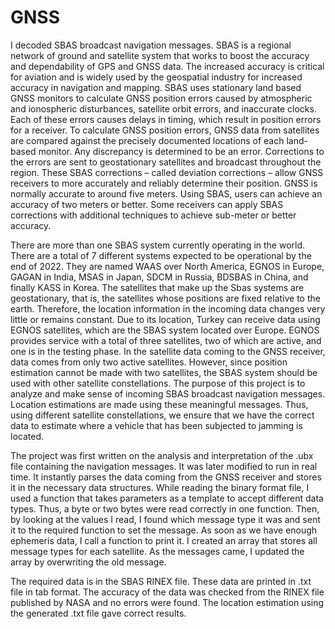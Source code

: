 # GNSS

I decoded SBAS broadcast navigation messages. SBAS is a regional 
network of ground and satellite system that works to boost the accuracy and dependability of GPS and GNSS 
data. The increased accuracy is critical for aviation and is widely used by the geospatial industry for increased 
accuracy in navigation and mapping. SBAS uses stationary land based GNSS monitors to calculate GNSS 
position errors caused by atmospheric and ionospheric disturbances, satellite orbit errors, and inaccurate clocks. 
Each of these errors causes delays in timing, which result in position errors for a receiver. To calculate GNSS 
position errors, GNSS data from satellites are compared against the precisely documented locations of each 
land-based monitor. Any discrepancy is determined to be an error. Corrections to the errors are sent to 
geostationary satellites and broadcast throughout the region. These SBAS corrections – called deviation 
corrections – allow GNSS receivers to more accurately and reliably determine their position. GNSS is normally 
accurate to around five meters. Using SBAS, users can achieve an accuracy of two meters or better. Some 
receivers can apply SBAS corrections with additional techniques to achieve sub-meter or better accuracy.

There are more than one SBAS system currently operating in the world. There are a total of 7 different 
systems expected to be operational by the end of 2022. They are named WAAS over North America, EGNOS in 
Europe, GAGAN in India, MSAS in Japan, SDCM in Russia, BDSBAS in China, and finally KASS in Korea. 
The satellites that make up the Sbas systems are geostationary, that is, the satellites whose positions are fixed 
relative to the earth. Therefore, the location information in the incoming data changes very little or remains 
constant. Due to its location, Turkey can receive data using EGNOS satellites, which are the SBAS system 
located over Europe. EGNOS provides service with a total of three satellites, two of which are active, and one is 
in the testing phase. In the satellite data coming to the GNSS receiver, data comes from only two active 
satellites. However, since position estimation cannot be made with two satellites, the SBAS system should be 
used with other satellite constellations. The purpose of this project is to analyze and make sense of incoming 
SBAS broadcast navigation messages. Location estimations are made using these meaningful messages. Thus, 
using different satellite constellations, we ensure that we have the correct data to estimate where a vehicle that 
has been subjected to jamming is located.

The project was first written on the analysis and interpretation of the .ubx file containing the navigation 
messages. It was later modified to run in real time. It instantly parses the data coming from the GNSS receiver 
and stores it in the necessary data structures. While reading the binary format file, I used a function that takes 
parameters as a template to accept different data types. Thus, a byte or two bytes were read correctly in one 
function. Then, by looking at the values I read, I found which message type it was and sent it to the required 
function to set the message. As soon as we have enough ephemeris data, I call a function to print it. I created an 
array that stores all message types for each satellite. As the messages came, I updated the array by overwriting 
the old message.

The required data is in the SBAS RINEX file. These data are printed in .txt file in tab format. The 
accuracy of the data was checked from the RINEX file published by NASA and no errors were found. The 
location estimation using the generated .txt file gave correct results.
